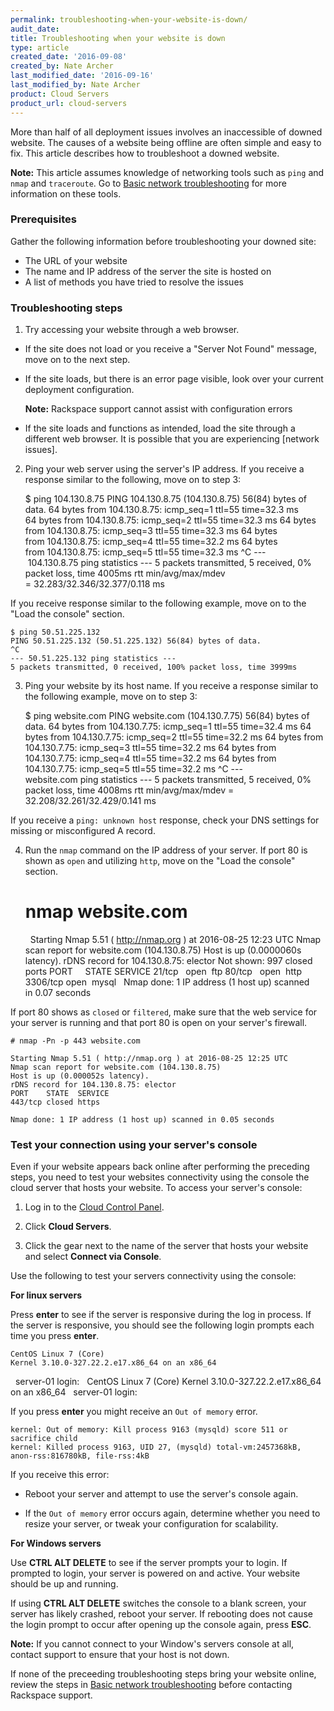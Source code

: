 ```yaml
---
permalink: troubleshooting-when-your-website-is-down/
audit_date:
title: Troubleshooting when your website is down
type: article
created_date: '2016-09-08'
created_by: Nate Archer
last_modified_date: '2016-09-16'
last_modified_by: Nate Archer
product: Cloud Servers
product_url: cloud-servers
---
```


More than half of all deployment issues involves an inaccessible of downed website. The causes of a website being offline are often simple and easy to fix. This article describes how to troubleshoot a downed website.

**Note:** This article assumes knowledge of networking tools such as `ping` and `nmap` and `traceroute`. Go to [Basic network troubleshooting](how-to/basic-network-troubleshooting) for more information on these tools.

### Prerequisites

Gather the following information before troubleshooting your downed site:

- The URL of your website
- The name and IP address of the server the site is hosted on
- A list of methods you have tried to resolve the issues

### Troubleshooting steps

1. Try accessing your website through a web browser.

  - If the site does not load or you receive a "Server Not Found" message, move on to the next step.

  - If the site loads, but there is an error page visible, look over your current deployment configuration.

    **Note:** Rackspace support cannot assist with configuration errors

  - If the site loads and functions as intended, load the site through a different web browser. It is possible that you are experiencing [network issues].

2. Ping your web server using the server's IP address. If you receive a response similar to the following, move on to step 3:

    $ ping 104.130.8.75
    PING 104.130.8.75 (104.130.8.75) 56(84) bytes of data.
    64 bytes from 104.130.8.75: icmp_seq=1 ttl=55 time=32.3 ms
    64 bytes from 104.130.8.75: icmp_seq=2 ttl=55 time=32.3 ms
    64 bytes from 104.130.8.75: icmp_seq=3 ttl=55 time=32.3 ms
    64 bytes from 104.130.8.75: icmp_seq=4 ttl=55 time=32.2 ms
    64 bytes from 104.130.8.75: icmp_seq=5 ttl=55 time=32.3 ms
    ^C
    --- 104.130.8.75 ping statistics ---
    5 packets transmitted, 5 received, 0% packet loss, time 4005ms
    rtt min/avg/max/mdev = 32.283/32.346/32.377/0.118 ms

  If you receive response similar to the following example, move on to the "Load the console" section.  

    $ ping 50.51.225.132
    PING 50.51.225.132 (50.51.225.132) 56(84) bytes of data.
    ^C
    --- 50.51.225.132 ping statistics ---
    5 packets transmitted, 0 received, 100% packet loss, time 3999ms

3. Ping your website by its host name. If you receive a response similar to the following example, move on to step 3:

    $ ping website.com
    PING website.com (104.130.7.75) 56(84) bytes of data.
    64 bytes from 104.130.7.75: icmp_seq=1 ttl=55 time=32.4 ms
    64 bytes from 104.130.7.75: icmp_seq=2 ttl=55 time=32.2 ms
    64 bytes from 104.130.7.75: icmp_seq=3 ttl=55 time=32.2 ms
    64 bytes from 104.130.7.75: icmp_seq=4 ttl=55 time=32.2 ms
    64 bytes from 104.130.7.75: icmp_seq=5 ttl=55 time=32.2 ms
    ^C
    --- website.com ping statistics ---
    5 packets transmitted, 5 received, 0% packet loss, time 4008ms
    rtt min/avg/max/mdev = 32.208/32.261/32.429/0.141 ms

  If you receive a `ping: unknown host` response, check your DNS settings for missing or misconfigured A record.

4. Run the `nmap` command on the IP address of your server. If port 80 is shown as `open` and utilizing `http`, move on the "Load the console" section.

    # nmap website.com
     
    Starting Nmap 5.51 ( http://nmap.org ) at 2016-08-25 12:23 UTC
    Nmap scan report for website.com (104.130.8.75)
    Host is up (0.0000060s latency).
    rDNS record for 104.130.8.75: elector
    Not shown: 997 closed ports
    PORT     STATE SERVICE
    21/tcp   open  ftp
    80/tcp   open  http
    3306/tcp open  mysql
     
    Nmap done: 1 IP address (1 host up) scanned in 0.07 seconds

  If port 80 shows as `closed` or `filtered`, make sure that the web service for your server is running and that port 80 is open on your server's firewall.

    # nmap -Pn -p 443 website.com
     
    Starting Nmap 5.51 ( http://nmap.org ) at 2016-08-25 12:25 UTC
    Nmap scan report for website.com (104.130.8.75)
    Host is up (0.000052s latency).
    rDNS record for 104.130.8.75: elector
    PORT    STATE  SERVICE
    443/tcp closed https
     
    Nmap done: 1 IP address (1 host up) scanned in 0.05 seconds

### Test your connection using your server's console

Even if your website appears back online after performing the preceding steps, you need to test your websites connectivity using the console the cloud server that hosts your website. To access your server's console:

1. Log in to the [Cloud Control Panel](https://mycloud.rackspace.com/).

2. Click **Cloud Servers**.

3. Click the gear next to the name of the server that hosts your website and select **Connect via Console**.

Use the following to test your servers connectivity using the console:

**For linux servers**

Press **enter** to see if the server is responsive during the log in process. If the server is responsive, you should see the following login prompts each time you press **enter**.

    CentOS Linux 7 (Core)
    Kernel 3.10.0-327.22.2.e17.x86_64 on an x86_64
 
    server-01 login:
 
    CentOS Linux 7 (Core)
    Kernel 3.10.0-327.22.2.e17.x86_64 on an x86_64
 
    server-01 login:

If you press **enter** you might receive an `Out of memory` error.

    kernel: Out of memory: Kill process 9163 (mysqld) score 511 or sacrifice child
    kernel: Killed process 9163, UID 27, (mysqld) total-vm:2457368kB, anon-rss:816780kB, file-rss:4kB

If you receive this error:

- Reboot your server and attempt to use the server's console again.

- If the `Out of memory` error occurs again, determine whether you need to resize your server, or tweak your configuration for scalability.

**For Windows servers**

Use **CTRL ALT DELETE** to see if the server prompts your to login. If prompted to login, your server is powered on and active. Your website should be up and running.

If using **CTRL ALT DELETE** switches the console to a blank screen, your server has likely crashed, reboot your server. If rebooting does not cause the login prompt to occur after opening up the console again, press **ESC**.

**Note:** If you cannot connect to your Window's servers console at all, contact support to ensure that your host is not down.


If none of the preceeding troubleshooting steps bring your website online, review the steps in [Basic network troubleshooting](how-to/basic-network-troubleshooting) before contacting Rackspace support.
